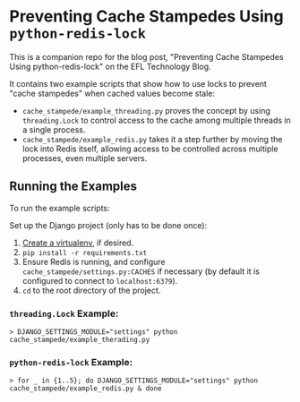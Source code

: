 # Preventing Cache Stampedes Using `python-redis-lock`
This is a companion repo for the blog post, "Preventing Cache Stampedes Using
python-redis-lock" on the EFL Technology Blog.

It contains two example scripts that show how to use locks to prevent "cache
stampedes" when cached values become stale:

- `cache_stampede/example_threading.py` proves the concept by using
  `threading.Lock` to control access to the cache among multiple threads in a
  single process.
- `cache_stampede/example_redis.py` takes it a step further by moving the lock
  into Redis itself, allowing access to be controlled across multiple processes,
  even multiple servers.

## Running the Examples
To run the example scripts:

Set up the Django project (only has to be done once):

1. [Create a virtualenv](https://virtualenvwrapper.readthedocs.io/en/latest/),
  if desired.
2. `pip install -r requirements.txt`
3. Ensure Redis is running, and configure `cache_stampede/settings.py:CACHES`
  if necessary (by default it is configured to connect to `localhost:6379`).
4. `cd` to the root directory of the project.

### `threading.Lock` Example:
```
> DJANGO_SETTINGS_MODULE="settings" python cache_stampede/example_therading.py
```

### `python-redis-lock` Example:
```
> for _ in {1..5}; do DJANGO_SETTINGS_MODULE="settings" python cache_stampede/example_redis.py & done
```
